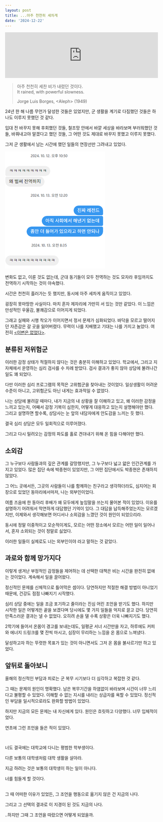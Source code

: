```yaml
---
layout: post
title: ...아주 천천히 세차게
date: '2024-12-22'
---
```


<iframe style="width: 100%;" src="https://www.youtube.com/embed/9tDeSuyz9kE?si=ubFiJRpu0hFyDp_4" title="YouTube video player" frameborder="0" allow="accelerometer; autoplay; clipboard-write; encrypted-media; gyroscope; picture-in-picture; web-share" referrerpolicy="strict-origin-when-cross-origin" allowfullscreen></iframe>

> 아주 천천히 세찬 비가 내렸던 것이다.  
> It rained, with powerful slowness.  
> 
> Jorge Luis Borges, &lt;Aleph&gt; (1949)

24년 한 해 나름 무언가 달성한 것들은 있었지만, 군 생활을 계기로 다짐했던 것들은 하나도 이루지 못했던 것 같다.

입대 전 바꾸지 못해 후회했던 것들, 철조망 안에서 바깥 세상을 바라보며 부러워했던 것들, 바꿔내고야 말겠다고 했던 것들, 그 어떤 것도 제대로 바꾸지 못했고 이루지 못했다.

그저 군 생활에서 남는 시간에 했던 일들의 연장선만 그려내고 있었다.

![image.png](/static/posts/2024-12-22-con-lentitud-poderosa/image.png)

변화도 없고, 이룬 것도 없는데, 군대 동기들이 모두 전역하는 것도 모자라 후임까지도 전역하기 시작하는 것이 야속했다.

시간은 천천히 흘러가는 듯 했지만, 동시에 아주 세차게 움직이고 있었다.

​굉장히 못마땅한 사실이다. 마치 혼자 제자리에 가만히 서 있는 것만 같았다. 이 느낌은 만성적인 우울감, 불쾌감으로 이어지게 되었다.


그래고 실패와 시행 착오가 이어지면서 정서 문제가 심화되었다. 바닥을 모르고 떨어지던 자존감은 갈 곳을 잃어버렸다. 무력이 나를 지배했고 기대는 나를 가지고 놀았다. 여전히 [&lt;이변은 없었다&gt;](/posts/2024-09-27-there-are-no-surprises).

## 분류된 저위험군

이러한 감정 상태가 적절하지 않다는 것은 충분히 이해하고 있었다. 학교에서, 그리고 지자체에서 운영하는 심리 검사를 수 차례 받았다. 검사 결과가 좋지 않아 상담에 불려나간 일도 꽤 되었다.

다만 이러한 심리 프로그램의 목적은 고위험군을 찾아내는 것이었다. 일상생활이 어려운 수준이 아니고, 고위험군도 아닌 내게는 효과적일 수 없었다.

나는 상담에 불려갈 때마다, 내가 지금의 내 상황을 잘 이해하고 있고, 왜 이러한 감정을 느끼고 있는지, 어째서 감정 기복이 심한지, 어떻게 대응하고 있는지 설명해야만 했다. 그리고 설명하면 할수록, 상담사는 눈 앞의 내담자에게 안도감을 느끼는 듯 했다.

결국 심리 상담은 모두 일회적으로 이루어졌다.

그리고 다시 밀려오는 감정의 파도를 홀로 견뎌내기 위해 온 힘을 다해야만 했다.

## 소외감
그 누구보다 사람들과의 깊은 관계를 갈망했지만, 그 누구보다 넓고 얇은 인간관계를 가지고 있었다. 많은 집단 속에 박종현이 있었지만, 그 어떤 집단에서도 박종현은 존재하지 않았다.

​그 어느 곳에서든, 그곳의 사람들이 나를 함께하는 친구라고 생각하더라도, 심지어는 회장으로 있었던 동아리에서마저, 나는 외부인이었다.


여름 즈음에 한 동아리 후배가 왜 모두에게 높임말을 쓰는지 물어본 적이 있었다. 이유를 설명하기 어려워서 막연하게 대답했던 기억이 있다. 그 대답을 납득해주었는지는 모르겠지만, 이제와서 생각해보면 어디서나 소외감을 느꼈던 것이 원인이 되었으리라.

​동시에 정말 이중적이고 모순적이게도, 모르는 어떤 장소에서 모르는 어떤 일이 일어나서, 혼자 소외되는 것이 정말로 싫었다.

이러한 일들이 실제로도 너는 외부인이야 라고 말하는 것 같았다.

## 과로와 함께 망가지다

이렇게 생겨난 부정적인 감정들을 제어하는 데 선택한 대책은 비는 시간을 완전히 없애는 것이었다. 계속해서 일을 끌어왔다.


정신적인 문제를 신체적으로 틀어막은 셈이다. 당연하지만 적절한 해결 방법이 아니었기 때문에, 건강도 점점 나빠지기 시작했다.

심리 상담 중에는 일을 조금 포기하고 줄이라는 진심 어린 조언을 받기도 했다. 하지만 시작한 일은 어떻게든 끝을 보겠다며 당시에도 몇 가지 일들을 억지로 끌고 갔다. 당연히 만족스러운 결과는 낼 수 없었다. 오히려 손을 댈 수록 상황은 더욱 나빠지기도 했다.

​2학기에 들어서 온몸이 경고를 보내는데도, 일평균 서너 시간만을 자고, 하루에도 커피와 에너지 드링크를 몇 잔씩 마시고, 심장이 무리하는 느낌을 온 몸으로 느껴냈다.

달성하고자 하는 뚜렷한 목표가 있는 것이 아니면서도 그저 온 몸을 불사르기만 하고 있었다.

## 앞뒤로 돌아보니

올해의 정신적인 부담과 피로는 군 복무 시기보다 더 심각하고 복잡한 것 같다.

그 때는 문제의 원인이 명확했다. 남은 복무기간을 하염없이 바라보며 시간이 너무 느리다고 불평할 수 있었다. 이해할 수 없는 지시를 내리는 상급자를 욕할 수 있었다. 정신적인 부담을 일시적으로라도 완화할 방법이 있었다.

​하지만 지금의 모든 문제는 내 자신에게 있다. 원인은 흐릿하고 다양했다. 너무 입체적이었다.

연초에 그런 조언을 들은 적이 있었다.

​<br />

너도 결국에는 대학교에 다니는 평범한 학부생이다.

다른 보통의 대학생처럼 대학 생활을 살아라.

지금 하려는 것은 보통의 대학생이 하는 일이 아니다.

너를 힘들게 할 것이다.

​<br />
그 때 어떠한 이유가 있었든, 그 조언을 행동으로 옮기지 않은 건 지금의 나다.

그리고 그 선택의 결과로 이 지경이 된 것도 지금의 나다.

..하지만 그때 그 조언을 따랐으면 어떻게 되었을까.
